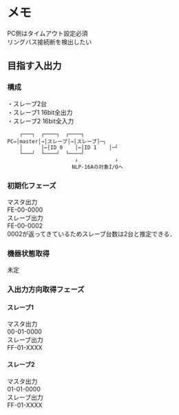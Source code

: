 # メモ  
PC側はタイムアウト設定必須  
リングバス接続断を検出したい  
## 目指す入出力
### 構成  

・スレーブ2台  
・スレーブ1 16bit全出力  
・スレーブ2 16bit全入力  

```
    ┌───┐  ┌────┐  ┌────┐  
PC⇔│master│→│スレーブ│→│スレーブ│─┐  
    │      │←│ID 0    │←│ID 1    │─┘  
    └───┘  └────┘  └────┘  
                      ↓            ↓  
                     NLP-16Aの対象I/Oへ  
```

### 初期化フェーズ

マスタ出力  
FE-00-0000  
スレーブ出力  
FE-00-0002  
0002が返ってきているためスレーブ台数は2台と推定できる．  

### 機器状態取得
未定  

### 入出力方向取得フェーズ
#### スレーブ1
マスタ出力  
00-01-0000  
スレーブ出力  
FF-01-XXXX  

#### スレーブ2
マスタ出力  
01-01-0000  
スレーブ出力  
FF-01-XXXX  
